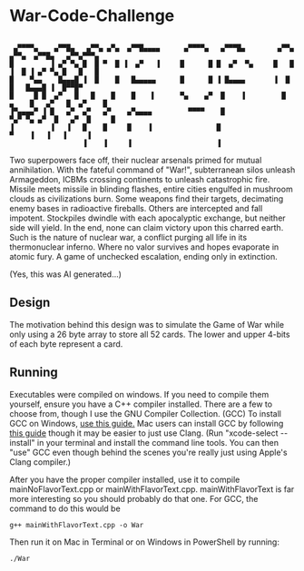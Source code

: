 # War-Code-Challenge
```

 ▄▀▀▀▀▄    ▄▀▀█▄   ▄▀▀▄ ▄▀▄  ▄▀▀█▄▄▄▄      ▄▀▀▀▀▄   ▄▀▀▀█▄        ▄▀▀▄    ▄▀▀▄  ▄▀▀█▄   ▄▀▀▄▀▀▀▄ 
█         ▐ ▄▀ ▀▄ █  █ ▀  █ ▐  ▄▀   ▐     █      █ █  ▄▀  ▀▄     █   █    ▐  █ ▐ ▄▀ ▀▄ █   █   █ 
█    ▀▄▄    █▄▄▄█ ▐  █    █   █▄▄▄▄▄      █      █ ▐ █▄▄▄▄       ▐  █        █   █▄▄▄█ ▐  █▀▀█▀  
█     █ █  ▄▀   █   █    █    █    ▌      ▀▄    ▄▀  █    ▐         █   ▄    █   ▄▀   █  ▄▀    █  
▐▀▄▄▄▄▀ ▐ █   ▄▀  ▄▀   ▄▀    ▄▀▄▄▄▄         ▀▀▀▀    █               ▀▄▀ ▀▄ ▄▀  █   ▄▀  █     █   
▐         ▐   ▐   █    █     █    ▐                █                      ▀    ▐   ▐   ▐     ▐   
                  ▐    ▐     ▐                     ▐
```
Two superpowers face off, their nuclear arsenals primed for mutual annihilation. With the fateful command of "War!", subterranean silos unleash Armageddon, ICBMs crossing continents to unleash catastrophic fire. Missile meets missile in blinding flashes, entire cities engulfed in mushroom clouds as civilizations burn. Some weapons find their targets, decimating enemy bases in radioactive fireballs. Others are intercepted and fall impotent. Stockpiles dwindle with each apocalyptic exchange, but neither side will yield. In the end, none can claim victory upon this charred earth. Such is the nature of nuclear war, a conflict purging all life in its thermonuclear inferno. Where no valor survives and hopes evaporate in atomic fury. A game of unchecked escalation, ending only in extinction.

(Yes, this was AI generated...)
## Design
The motivation behind this design was to simulate the Game of War while only using a 26 byte array to store all 52 cards. The lower and upper 4-bits of each byte represent a card.
## Running
Executables were compiled on windows. If you need to compile them yourself, ensure you have a C++ compiler installed. There are a few to choose from, though I use the GNU Compiler Collection. (GCC) To install GCC on Windows, [use this guide.](https://dev.to/gamegods3/how-to-install-gcc-in-windows-10-the-easier-way-422j) Mac users can install GCC by following [this guide](https://osxdaily.com/2023/05/02/how-install-gcc-mac/) though it may be easier to just use Clang. (Run "xcode-select --install" in your terminal and install the command line tools. You can then "use" GCC even though behind the scenes you're really just using Apple's Clang compiler.)

After you have the proper compiler installed, use it to compile mainNoFlavorText.cpp or mainWithFlavorText.cpp. mainWithFlavorText is far more interesting so you should probably do that one. For GCC, the command to do this would be
```
g++ mainWithFlavorText.cpp -o War
```
Then run it on Mac in Terminal or on Windows in PowerShell by running:
```
./War
```
